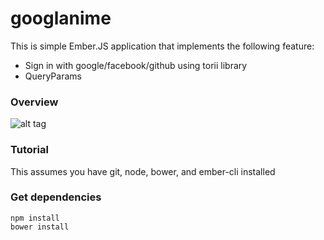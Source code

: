 # googlanime

This is simple Ember.JS application that implements the following feature:

- Sign in with google/facebook/github using torii library
- QueryParams

### Overview

![alt tag](https://raw.github.com/username/projectname/branch/path/to/img.png)

### Tutorial

This assumes you have git, node, bower, and ember-cli installed


### Get dependencies

```
npm install
bower install
```


